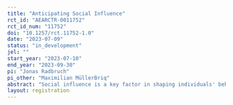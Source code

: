 ```yaml
---
title: "Anticipating Social Influence"
rct_id: "AEARCTR-0011752"
rct_id_num: "11752"
doi: "10.1257/rct.11752-1.0"
date: "2023-07-09"
status: "in_development"
jel: ""
start_year: "2023-07-10"
end_year: "2023-09-30"
pi: "Jonas Radbruch"
pi_other: "Maximilian MüllerBriq"
abstract: "Social influence is a key factor in shaping individuals' behavior across various domains of life. The purpose of this research project is to investigate how individuals anticipate and respond to social influences in various settings, with a focus on effort provision and working time. This research will not only enhance our understanding of human behavior, but also provide valuable insights for policymakers and organizations seeking to design environments that promote optimal decision making and to regulators overseeing organizations that may exploit the social naiveté of their members, employees, or customers."
layout: registration
---
```


